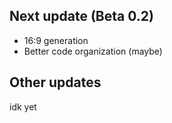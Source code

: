 ## Next update (Beta 0.2)

- 16:9 generation
- Better code organization (maybe)

## Other updates

idk yet